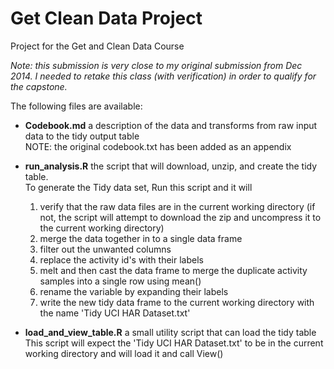 Get Clean Data Project 
===================

Project for the Get and Clean Data Course

*Note: this submission is very close to my original submission from Dec 2014. I needed to retake this class (with verification) in order to qualify for the capstone.*

The following files are available:

- **Codebook.md** a description of the data and transforms from raw input data to the tidy output table  
NOTE: the original codebook.txt has been added as an appendix
- **run_analysis.R** the script that will download, unzip, and create the tidy table.  
To generate the Tidy data set, Run this script and it will
    1. verify that the raw data files are in the current working directory (if not, the script will attempt to download the zip and uncompress it to the current working directory)
    1. merge the data together in to a single data frame
    1. filter out the unwanted columns
    1. replace the activity id's with their labels
    1. melt and then cast the data frame to merge the duplicate activity samples into a single row using mean()
    1. rename the variable by expanding their labels
    1. write the new tidy data frame to the current working directory with the name 'Tidy UCI HAR Dataset.txt'

- **load_and_view_table.R** a small utility script that can load the tidy table  
This script will expect the 'Tidy UCI HAR Dataset.txt' to be in the current working directory and will load it and call View()


